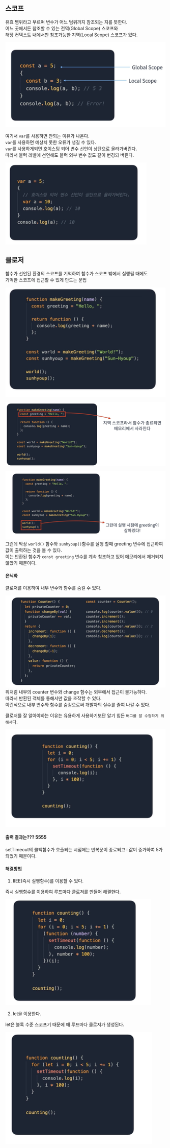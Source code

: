 ## 스코프
유효 볌위라고 부르며 변수가 어느 범위까지 참조되는 지를 뜻한다.  
어느 곳에서든 참조할 수 있는 전역(Global Scope) 스코프와  
해당 컨텍스트 내에서만 참조가능한 지역(Local Scope) 스코프가 있다.  
  

![img](../img/0.scope.png)  
  
여기서 `var`를 사용하면 안되는 이유가 나온다.  
`var`를 사용하면 예상치 못한 오류가 생길 수 있다.  
`var`를 사용하게되면 호이스팅 되어 변수 선언이 상단으로 올라가버린다.  
따라서 블럭 레벨에 선언해도 블럭 외부 변수 값도 같이 변경되 버린다.  

![img](../img/0.var.png)  
  
## 클로저  
함수가 선언된 환경의 스코프를 기억하여 함수가 스코프 밖에서 실행될 때에도  
기억한 스코프에 접근할 수 있게 만드는 문법  

![img](../img/0.clo.png)  

![img](../img/1.clo.png)  

![img](../img/2.clo.png)  
그런데 막상 `world()` 함수와 `sunhyoup()`함수를 실행 할때 greeting 변수에 접근하여 값이 출력하는 것을 볼 수 있다.  
이는 반환된 함수가 `const greeting` 변수를 계속 참조하고 있어 메모리에서 제거되지 않았기 때문이다.  
  
#### 은닉화
클로저를 이용하여 내부 변수와 함수를 숨길 수 있다.  

![img](../img/3.clo.png)  
위처럼 내부의 counter 변수와 change 함수는 외부에서 접근이 불가능하다.  
따라서 반환된 객체를 통해서만  값을 조작할 수 있다.  
이런식으로 내부 변수와 함수를 숨김으로써 개발자의 실수를 줄여 나갈 수 있다.  
  
클로저를 잘 알아야하는 이유는 유용하게 사용하기보단 알기 힘든 `버그를 잘 수정하기 위해서`다.  

![img](../img/4.clo.png)  
#### 출력 결과는??? 5555  
setTimeout의 콜백함수가 호출되는 시점에는 반복문이 종료되고 i 값이 증가하여 5가 되었기 때문이다.  
  
#### 해결방법
1. IIEE(즉시 실행함수)를 이용할 수 있다.  
  
즉시 실행함수를 이용하여 루프마다 클로저를 만들어 해결한다.  
  

![img](../img/0.closol.png)  
  
2. let을 이용한다.  
  
let은 블록 수준 스코프기 때문에 매 루프마다 클로저가 생성된다.  

![img](../img/1.closol.png)  

